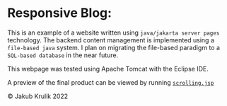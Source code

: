 # Responsive Blog:
This is an example of a website written using `java/jakarta server pages` technology.
The backend content management is implemented using a `file-based java` system.
I plan on migrating the file-based paradigm to a `SQL-based database` in the near future.

This webpage was tested using Apache Tomcat with the Eclipse IDE.

A preview of the final product can be viewed by running  [`scrolling.jsp`](ResponsiveBlog/src/main/webapp/scrolling.jsp)


© Jakub Krulik 2022
